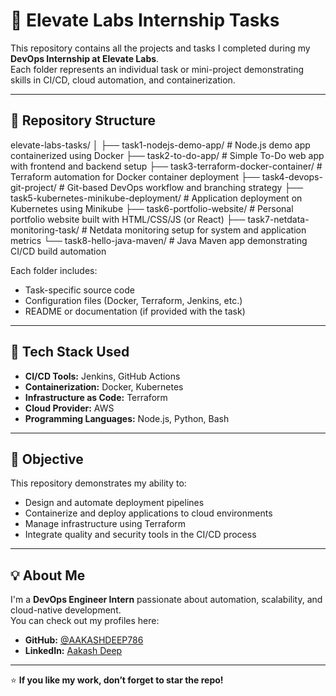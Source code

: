 # 🚀 Elevate Labs Internship Tasks

This repository contains all the projects and tasks I completed during my **DevOps Internship at Elevate Labs**.  
Each folder represents an individual task or mini-project demonstrating skills in CI/CD, cloud automation, and containerization.

---

## 📂 Repository Structure

elevate-labs-tasks/
│
├── task1-nodejs-demo-app/ # Node.js demo app containerized using Docker
├── task2-to-do-app/ # Simple To-Do web app with frontend and backend setup
├── task3-terraform-docker-container/ # Terraform automation for Docker container deployment
├── task4-devops-git-project/ # Git-based DevOps workflow and branching strategy
├── task5-kubernetes-minikube-deployment/ # Application deployment on Kubernetes using Minikube
├── task6-portfolio-website/ # Personal portfolio website built with HTML/CSS/JS (or React)
├── task7-netdata-monitoring-task/ # Netdata monitoring setup for system and application metrics
└── task8-hello-java-maven/ # Java Maven app demonstrating CI/CD build automation

Each folder includes:
- Task-specific source code
- Configuration files (Docker, Terraform, Jenkins, etc.)
- README or documentation (if provided with the task)

---

## 🧰 Tech Stack Used
- **CI/CD Tools:** Jenkins, GitHub Actions  
- **Containerization:** Docker, Kubernetes  
- **Infrastructure as Code:** Terraform  
- **Cloud Provider:** AWS  
- **Programming Languages:** Node.js, Python, Bash  

---

## 🎯 Objective
This repository demonstrates my ability to:
- Design and automate deployment pipelines  
- Containerize and deploy applications to cloud environments  
- Manage infrastructure using Terraform  
- Integrate quality and security tools in the CI/CD process  

---

## 💡 About Me
I'm a **DevOps Engineer Intern** passionate about automation, scalability, and cloud-native development.  
You can check out my profiles here:

- **GitHub:** [@AAKASHDEEP786](https://github.com/AAKASHDEEP786)  
- **LinkedIn:** [Aakash Deep](https://linkedin.com/in/aakash-deep)  

---

⭐ **If you like my work, don’t forget to star the repo!**



